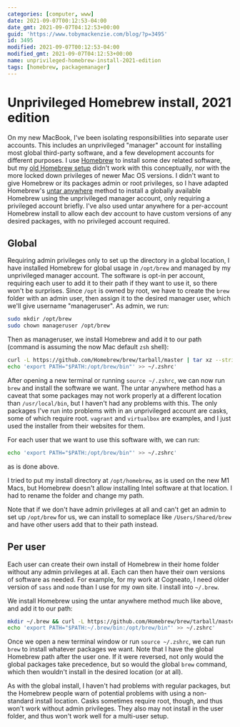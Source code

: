 ```yaml
---
categories: [computer, www]
date: 2021-09-07T00:12:53-04:00
date_gmt: 2021-09-07T04:12:53+00:00
guid: 'https://www.tobymackenzie.com/blog/?p=3495'
id: 3495
modified: 2021-09-07T00:12:53-04:00
modified_gmt: 2021-09-07T04:12:53+00:00
name: unprivileged-homebrew-install-2021-edition
tags: [homebrew, packagemanager]
---
```


Unprivileged Homebrew install, 2021 edition
===========================================

On my new MacBook, I've been isolating responsibilities into separate user accounts.  This includes an unprivileged "manager" account for installing most global third-party software, and a few development accounts for different purposes.  I use [Homebrew](https://brew.sh/) to install some dev related software, but my [old Homebrew setup](/content/blog/2020/04/15/homebrew-install-without-root.md) didn't work with this conceptually, nor with the more locked down privileges of newer Mac OS versions.  I didn't want to give Homebrew or its packages admin or root privileges, so I have adapted Homebrew's [untar anywhere](https://docs.brew.sh/Installation#untar-anywhere) method to install a globally available Homebrew using the unprivileged manager account, only requiring a privileged account briefly.  I've also used untar anywhere for a per-account Homebrew install to allow each dev account to have custom versions of any desired packages, with no privileged account required.

<!--more-->

Global
------

Requiring admin privileges only to set up the directory in a global location, I have installed Homebrew for global usage in `/opt/brew` and managed by my unprivileged manager account.  The software is opt-in per account, requiring each  user to add it to their path if they want to use it, so there won't be surprises.  Since `/opt` is owned by root, we have to create the `brew` folder with an admin user, then assign it to the desired manager user, which we'll give username "manageruser".  As admin, we run:

``` sh
sudo mkdir /opt/brew
sudo chown manageruser /opt/brew
```

Then as manageruser, we install Homebrew and add it to our path (command is assuming the now Mac default `zsh` shell):

``` sh
curl -L https://github.com/Homebrew/brew/tarball/master | tar xz --strip 1 -C /opt/brew
echo 'export PATH="$PATH:/opt/brew/bin"' >> ~/.zshrc'
```

After opening a new terminal or running `source ~/.zshrc`, we can now run `brew` and install the software we want.  The untar anywhere method has a caveat that some packages may not work properly at a different location than `/usr/local/bin`, but I haven't had any problems with this.  The only packages I've run into problems with in an unprivileged account are casks, some of which require root.  `vagrant` and `virtualbox` are examples, and I just used the installer from their websites for them.

For each user that we want to use this software with, we can run:

``` sh
echo 'export PATH="$PATH:/opt/brew/bin"' >> ~/.zshrc'
```

as is done above.

I tried to put my install directory at `/opt/homebrew`, as is used on the new M1 Macs, but Homebrew doesn't allow installing Intel software at that location.  I had to rename the folder and change my path.

Note that if we don't have admin privileges at all and can't get an admin to set up `/opt/brew` for us, we can install to someplace like `/Users/Shared/brew` and have other users add that to their path instead.

Per user
--------

Each user can create their own install of Homebrew in their home folder without any admin privileges at all.  Each can then have their own versions of software as needed.  For example, for my work at Cogneato, I need older version of `sass` and `node` than I use for my own site.  I install into `~/.brew`.

We install Homebrew using the untar anywhere method much like above, and add it to our path:

``` sh
mkdir ~/.brew && curl -L https://github.com/Homebrew/brew/tarball/master | tar xz --strip 1 -C ~/.brew
echo 'export PATH="$PATH:~/.brew/bin:/opt/brew/bin"' >> ~/.zshrc'
```

Once we open a new terminal window or run `source ~/.zshrc`, we can run `brew` to install whatever packages we want.  Note that I have the global Homebrew path after the user one.  If it were reversed, not only would the global packages take precedence, but so would the global `brew` command, which then wouldn't install in the desired location (or at all).

As with the global install, I haven't had problems with regular packages, but the Homebrew people warn of potential problems with using a non-standard install location.  Casks sometimes require root, though, and thus won't work without admin privileges.  They also may not install in the user folder, and thus won't work well for a multi-user setup.
